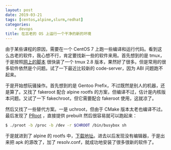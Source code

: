 ```yaml
---
layout: post
date: 2019-03-21
tags: [centos,alpine,slurm,redhat]
categories:
    - devops
title: 在古老的 OS 上运行一个干净的新的环境
---
```


由于某些课程的原因，需要在一个 CentOS 7 上跑一些编译和运行代码。看到这么古老的软件，我心想不行，肯定要找新一些的软件来用。首先想到的是 tmux，于是按照[网上的脚本](https://gist.github.com/ryin/3106801) 很快装了一个 tmux 2.8 版本，果然好了很多。但是常用的很多软件依然是个问题。试了一下最近比较新的 code-server，因为 ABI 问题跑不起来。

于是开始想玩骚操作。首先想到的是 Gentoo Prefix，不过既然是别人的机器，还是算了。又找了 fakeroot 配合 alpine rootfs 的方案，但编译不过，估计是内核版本问题。又试了一下 fakechroot，但它需要配合 fakeroot 使用，这就凉了。

然后又找了一些替代方案。一是 uchroot，但由于 CMake 版本太老也编译不过。最后发现了 [PRoot](<https://proot-me.github.io/>) ，直接提供 prebuilt 然后很容易就可以跑起来：

```bash
$ ./proot -b /proc -b /dev -r $CHROOT /bin/busybox sh
```

于是就进到了 alpine 的 rootfs 中，[下载地址](http://dl-cdn.alpinelinux.org/alpine/v3.9/releases/x86_64/alpine-minirootfs-3.9.2-x86_64.tar.gz)。进去以后发现没有编辑器，于是出来把 apk 的源改了，加了 resolv.conf，就成功地安装了很多很新的软件了。